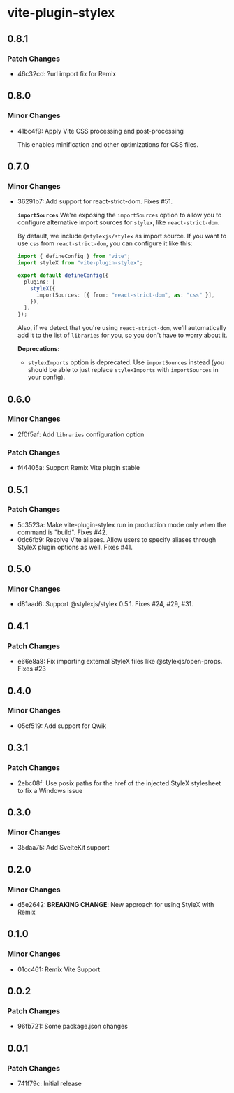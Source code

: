 # vite-plugin-stylex

## 0.8.1

### Patch Changes

- 46c32cd: ?url import fix for Remix

## 0.8.0

### Minor Changes

- 41bc4f9: Apply Vite CSS processing and post-processing

  This enables minification and other optimizations for CSS files.

## 0.7.0

### Minor Changes

- 36291b7: Add support for react-strict-dom. Fixes #51.

  **`importSources`**
  We're exposing the `importSources` option to allow you to configure alternative import sources for `stylex`, like `react-strict-dom`.

  By default, we include `@stylexjs/stylex` as import source. If you want to use `css` from `react-strict-dom`, you can configure it like this:

  ```ts
  import { defineConfig } from "vite";
  import styleX from "vite-plugin-stylex";

  export default defineConfig({
    plugins: [
      styleX({
        importSources: [{ from: "react-strict-dom", as: "css" }],
      }),
    ],
  });
  ```

  Also, if we detect that you're using `react-strict-dom`, we'll automatically add it to the list of `libraries` for you, so you don't have to worry about it.

  **Deprecations:**

  - `stylexImports` option is deprecated. Use `importSources` instead (you should be able to just replace `stylexImports` with `importSources` in your config).

## 0.6.0

### Minor Changes

- 2f0f5af: Add `libraries` configuration option

### Patch Changes

- f44405a: Support Remix Vite plugin stable

## 0.5.1

### Patch Changes

- 5c3523a: Make vite-plugin-stylex run in production mode only when the command is "build". Fixes #42.
- 0dc6fb9: Resolve Vite aliases. Allow users to specify aliases through StyleX plugin options as well. Fixes #41.

## 0.5.0

### Minor Changes

- d81aad6: Support @stylexjs/stylex 0.5.1. Fixes #24, #29, #31.

## 0.4.1

### Patch Changes

- e66e8a8: Fix importing external StyleX files like @stylexjs/open-props. Fixes #23

## 0.4.0

### Minor Changes

- 05cf519: Add support for Qwik

## 0.3.1

### Patch Changes

- 2ebc08f: Use posix paths for the href of the injected StyleX stylesheet to fix a Windows issue

## 0.3.0

### Minor Changes

- 35daa75: Add SvelteKit support

## 0.2.0

### Minor Changes

- d5e2642: **BREAKING CHANGE**: New approach for using StyleX with Remix

## 0.1.0

### Minor Changes

- 01cc461: Remix Vite Support

## 0.0.2

### Patch Changes

- 96fb721: Some package.json changes

## 0.0.1

### Patch Changes

- 741f79c: Initial release
